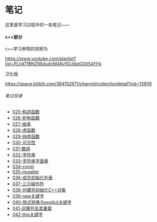 # 笔记

这里是学习过程中的一些笔记~~~



#### c++部分

c++学习参照的视频为

https://www.youtube.com/playlist?list=PLlrATfBNZ98dudnM48yfGUldqGD0S4FFb

汉化版

https://space.bilibili.com/364152971/channel/collectiondetail?sid=13909

###### 笔记目录

- [025-构造函数](./cpp/025-构造函数.md)
- [026-析构函数](./cpp/026-析构函数.md)
- [027-继承](./cpp/027-继承.md)
- [028-虚函数](./cpp/028-虚函数.md)
- [029-纯虚函数](./cpp/029-纯虚函数.md)
- [030-可见性](./cpp/030-可见性.md)
- [031-数组](./cpp/031-数组.md)
- [032-字符串](./cpp/032-字符串.md)
- [033-字符串字面量](./cpp/033-字符串字面量.md)
- [034-const](./cpp/034-const.md)
- [035-mutable](./cpp/035-mutable.md)
- [036-成员初始化列表](./cpp/036-成员初始化列表.md)
- [037-三元操作符](./cpp/037-三元操作符.md)
- [038-创建并初始化C++对象](./cpp/038-创建并初始化C++对象.md)
- [039-new关键字](./cpp/039-new关键字.md)
- [040-隐式转换与explicit关键字](./cpp/040-隐式转换与explicit关键字.md)
- [041-运算符及其重载](./cpp/041-运算符及其重载.md)
- [042-this关键字](./cpp/042-this关键字.md)
